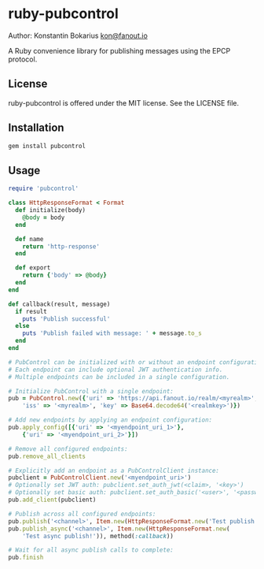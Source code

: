 ruby-pubcontrol
===============

Author: Konstantin Bokarius <kon@fanout.io>

A Ruby convenience library for publishing messages using the EPCP protocol.

License
-------

ruby-pubcontrol is offered under the MIT license. See the LICENSE file.

Installation
------------

```sh
gem install pubcontrol
```

Usage
-----

```Ruby
require 'pubcontrol'

class HttpResponseFormat < Format
  def initialize(body)
    @body = body
  end

  def name
    return 'http-response'
  end

  def export
    return {'body' => @body}
  end
end

def callback(result, message)
  if result
    puts 'Publish successful'
  else
    puts 'Publish failed with message: ' + message.to_s
  end
end

# PubControl can be initialized with or without an endpoint configuration.
# Each endpoint can include optional JWT authentication info.
# Multiple endpoints can be included in a single configuration.

# Initialize PubControl with a single endpoint:
pub = PubControl.new({'uri' => 'https://api.fanout.io/realm/<myrealm>',
    'iss' => '<myrealm>', 'key' => Base64.decode64('<realmkey>')})

# Add new endpoints by applying an endpoint configuration:
pub.apply_config([{'uri' => '<myendpoint_uri_1>'}, 
    {'uri' => '<myendpoint_uri_2>'}])

# Remove all configured endpoints:
pub.remove_all_clients

# Explicitly add an endpoint as a PubControlClient instance:
pubclient = PubControlClient.new('<myendpoint_uri>')
# Optionally set JWT auth: pubclient.set_auth_jwt(<claim>, '<key>')
# Optionally set basic auth: pubclient.set_auth_basic('<user>', '<password>')
pub.add_client(pubclient)

# Publish across all configured endpoints:
pub.publish('<channel>', Item.new(HttpResponseFormat.new('Test publish!')))
pub.publish_async('<channel>', Item.new(HttpResponseFormat.new(
    'Test async publish!')), method(:callback))

# Wait for all async publish calls to complete:
pub.finish
```
